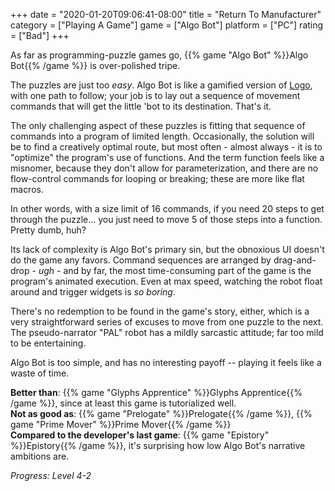 +++
date = "2020-01-20T09:06:41-08:00"
title = "Return To Manufacturer"
category = ["Playing A Game"]
game = ["Algo Bot"]
platform = ["PC"]
rating = ["Bad"]
+++

As far as programming-puzzle games go, {{% game "Algo Bot" %}}Algo Bot{{% /game %}} is over-polished tripe.

The puzzles are just too <i>easy</i>.  Algo Bot is like a gamified version of <a href="https://en.wikipedia.org/wiki/Logo_(programming_language)">Logo</a>, with one path to follow; your job is to lay out a sequence of movement commands that will get the little 'bot to its destination.  That's it.

The only challenging aspect of these puzzles is fitting that sequence of commands into a program of limited length.  Occasionally, the solution will be to find a creatively optimal route, but most often - almost always - it is to "optimize" the program's use of functions.  And the term function feels like a misnomer, because they don't allow for parameterization, and there are no flow-control commands for looping or breaking; these are more like flat macros.

In other words, with a size limit of 16 commands, if you need 20 steps to get through the puzzle... you just need to move 5 of those steps into a function.  Pretty dumb, huh?

Its lack of complexity is Algo Bot's primary sin, but the obnoxious UI doesn't do the game any favors.  Command sequences are arranged by drag-and-drop - <i>ugh</i> - and by far, the most time-consuming part of the game is the program's animated execution.  Even at max speed, watching the robot float around and trigger widgets is <i>so boring</i>.

There's no redemption to be found in the game's story, either, which is a very straightforward series of excuses to move from one puzzle to the next.  The pseudo-narrator "PAL" robot has a mildly sarcastic attitude; far too mild to be entertaining.

Algo Bot is too simple, and has no interesting payoff -- playing it feels like a waste of time.

<b>Better than</b>: {{% game "Glyphs Apprentice" %}}Glyphs Apprentice{{% /game %}}, since at least this game is tutorialized well.  
<b>Not as good as</b>: {{% game "Prelogate" %}}Prelogate{{% /game %}}, {{% game "Prime Mover" %}}Prime Mover{{% /game %}}  
<b>Compared to the developer's last game</b>: {{% game "Epistory" %}}Epistory{{% /game %}}, it's surprising how low Algo Bot's narrative ambitions are.

<i>Progress: Level 4-2</i>
